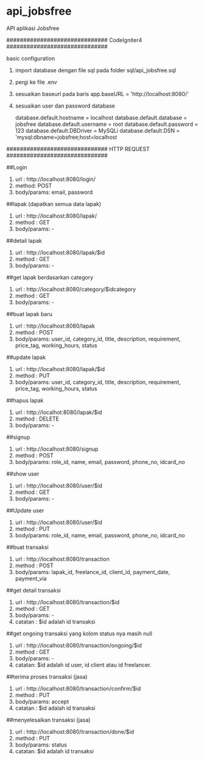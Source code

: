 # api_jobsfree
API aplikasi Jobsfree

############################## CodeIgniter4 ############################## 

basic configuration
1.  import database dengan file sql pada folder sql/api_jobsfree.sql
2.  pergi ke file .env
3.  sesuaikan baseurl pada baris app.baseURL = 'http://localhost:8080/'
4.  sesuaikan user dan password database

    database.default.hostname = localhost
    database.default.database = jobsfree
    database.default.username = root
    database.default.password = 123
    database.default.DBDriver = MySQLi
    database.default.DSN = 'mysql:dbname=jobsfree;host=localhost

############################## HTTP REQUEST ############################## 

##Login
1. url : http://localhost:8080/login/
2. method: POST
3. body/params: email, password


##lapak (dapatkan semua data lapak)
1. url : http://localhost:8080/lapak/
2. method : GET
3. body/params: -

##detail lapak
1. url : http://localhost:8080/lapak/$id
2. method : GET
3. body/params: -

##get lapak berdasarkan category
1. url : http://localhost:8080/category/$idcategory 
2. method : GET
3. body/params: -

##buat lapak baru
1. url : http://localhost:8080/lapak
2. method : POST
3. body/params: user_id, category_id, title, description, requirement, price_tag, working_hours, status

##update lapak
1. url : http://localhost:8080/lapak/$id
2. method : PUT
3. body/params: user_id, category_id, title, description, requirement, price_tag, working_hours, status

##hapus lapak
1. url : http://localhot:8080/lapak/$id
2. method : DELETE
3. body/params: -

##signup
1. url : http://localhost:8080/signup
2. method : POST
3. body/params: role_id, name, email, password, phone_no, idcard_no

##show user
1. url : http://localhost:8080/user/$id
2. method : GET
3. body/params: -

##Update user
1. url : http://localhost:8080/user/$id
2. method : PUT
3. body/params: role_id, name, email, password, phone_no, idcard_no

##buat transaksi 
1. url : http://localhost:8080/transaction
2. method : POST
3. body/params: lapak_id, freelance_id, client_id, payment_date, payment_via

##get detail transaksi
1. url : http://localhost:8080/transaction/$id
2. method : GET
3. body/params: -
4. catatan : $id adalah id transaksi

##get ongoing transaksi yang kolom status nya masih null
1. url : http://localhost:8080/transaction/ongoing/$id
2. method : GET
3. body/params: -
4. catatan: $id adalah id user, id client atau id freelancer. 

##terima proses transaksi (jasa)
1. url : http://localhost:8080/transaction/confirm/$id
2. method : PUT
3. body/params: accept
4. catatan : $id adalah id transaksi

##menyelesaikan transaksi (jasa)
1. url : http://localhost:8080/transaction/done/$id
2. method : PUT
3. body/params: status
4. catatan: $id adalah id transaksi

